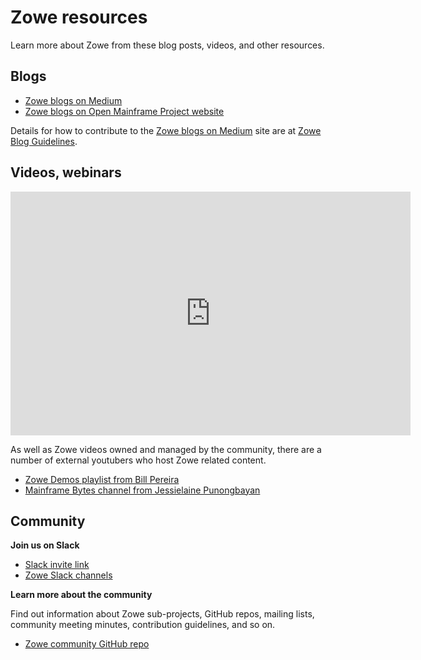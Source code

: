 # Zowe resources

Learn more about Zowe from these blog posts, videos, and other resources.

## Blogs

- [Zowe blogs on Medium](https://medium.com/zowe)
- [Zowe blogs on Open Mainframe Project website](https://www.openmainframeproject.org/category/blog/zowe)

Details for how to contribute to the [Zowe blogs on Medium](https://medium.com/zowe) site are at [Zowe Blog Guidelines](https://github.com/zowe/community/blob/master/blogging/blog_guidelines.md).  

## Videos, webinars

<iframe class="embed-responsive-item" id="youtubeplayer" title="Zowe videos" type="text/html" width="640" height="390" src="https://www.youtube.com/embed?listType=playlist&list=PL8REpLGaY9QE_9d57tw3KQdwSVLKuTpUZ" frameborder="0" webkitallowfullscreen="true" mozallowfullscreen="true" allowfullscreen="true"> </iframe>

As well as Zowe videos owned and managed by the community, there are a number of external youtubers who host Zowe related content. 

- [Zowe Demos playlist from Bill Pereira](https://www.youtube.com/playlist?list=PLM85SdWDWtebJ13Kww8rxKlDlWe72D7b3)
- [Mainframe Bytes channel from Jessielaine Punongbayan](https://www.youtube.com/channel/UCZrvxFwT1GpvJuFRyqc5uWg)

## Community

**Join us on Slack** 
- [Slack invite link](https://slack.openmainframeproject.org/)
- [Zowe Slack channels](https://github.com/zowe/community/blob/master/README.md#slack)

**Learn more about the community**

Find out information about Zowe sub-projects, GitHub repos, mailing lists, community meeting minutes, contribution guidelines, and so on. 
- [Zowe community GitHub repo](https://github.com/zowe/community/blob/master/README.md)
